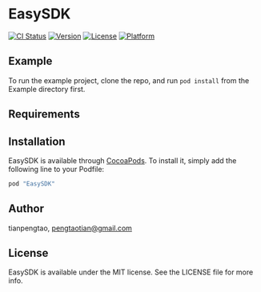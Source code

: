 # EasySDK

[![CI Status](http://img.shields.io/travis/tianpengtao/EasySDK.svg?style=flat)](https://travis-ci.org/tianpengtao/EasySDK)
[![Version](https://img.shields.io/cocoapods/v/EasySDK.svg?style=flat)](http://cocoapods.org/pods/EasySDK)
[![License](https://img.shields.io/cocoapods/l/EasySDK.svg?style=flat)](http://cocoapods.org/pods/EasySDK)
[![Platform](https://img.shields.io/cocoapods/p/EasySDK.svg?style=flat)](http://cocoapods.org/pods/EasySDK)

## Example

To run the example project, clone the repo, and run `pod install` from the Example directory first.

## Requirements

## Installation

EasySDK is available through [CocoaPods](http://cocoapods.org). To install
it, simply add the following line to your Podfile:

```ruby
pod "EasySDK"
```

## Author

tianpengtao, pengtaotian@gmail.com

## License

EasySDK is available under the MIT license. See the LICENSE file for more info.
